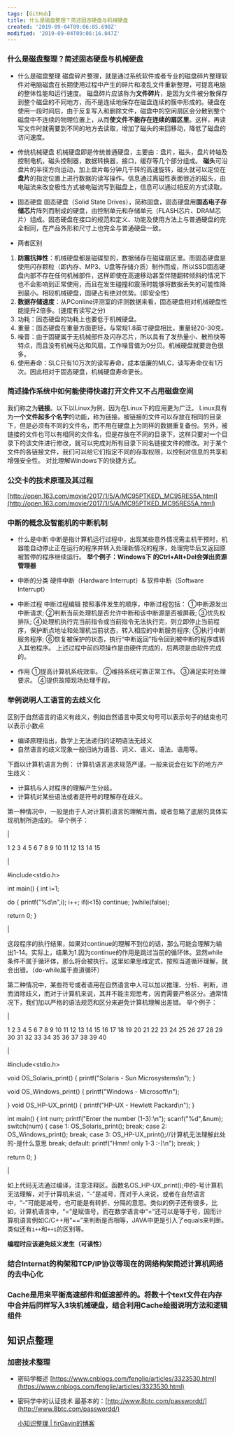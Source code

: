 ```yaml
---
tags: [GitHub]
title: 什么是磁盘整理？简述固态硬盘与机械硬盘
created: '2019-09-04T09:06:05.690Z'
modified: '2019-09-04T09:06:16.047Z'
---
```


### 什么是磁盘整理？简述固态硬盘与机械硬盘

*   什么是磁盘整理
    磁盘碎片整理，就是通过系统软件或者专业的磁盘碎片整理软件对电脑磁盘在长期使用过程中产生的碎片和凌乱文件重新整理，可提高电脑的整体性能和运行速度。
    磁盘碎片应该称为**文件碎片**，是因为文件被分散保存到整个磁盘的不同地方，而不是连续地保存在磁盘连续的簇中形成的。硬盘在使用一段时间后，由于反复写入和删除文件，磁盘中的空闲扇区会分散到整个磁盘中不连续的物理位置上，从而**使文件不能存在连续的扇区里**。这样，再读写文件时就需要到不同的地方去读取，增加了磁头的来回移动，降低了磁盘的访问速度。

*   传统机械硬盘
    机械硬盘即是传统普通硬盘，主要由：盘片，磁头，盘片转轴及控制电机，磁头控制器，数据转换器，接口，缓存等几个部分组成。
    **磁头**可沿盘片的半径方向运动，加上盘片每分钟几千转的高速旋转，磁头就可以定位在**盘片**的指定位置上进行数据的读写操作。信息通过离磁性表面很近的磁头，由电磁流来改变极性方式被电磁流写到磁盘上，信息可以通过相反的方式读取。

*   固态硬盘
    固态硬盘（Solid State Drives），简称固盘，固态硬盘用**固态电子存储芯片**阵列而制成的硬盘，由控制单元和存储单元（FLASH芯片、DRAM芯片）组成。固态硬盘在接口的规范和定义、功能及使用方法上与普通硬盘的完全相同，在产品外形和尺寸上也完全与普通硬盘一致。

*   两者区别

1.  **防震抗摔性**：机械硬盘都是磁碟型的，数据储存在磁碟扇区里。而固态硬盘是使用闪存颗粒（即内存、MP3、U盘等存储介质）制作而成，所以SSD固态硬盘内部不存在任何机械部件，这样即使在高速移动甚至伴随翻转倾斜的情况下也不会影响到正常使用，而且在发生碰撞和震荡时能够将数据丢失的可能性降到最小。相较机械硬盘，固硬占有绝对优势。(即安全性)
2.  **数据存储速度**：从PConline评测室的评测数据来看，固态硬盘相对机械硬盘性能提升2倍多。(速度有读写之分)
3.  功耗：固态硬盘的功耗上也要低于机械硬盘。
4.  重量：固态硬盘在重量方面更轻，与常规1.8英寸硬盘相比，重量轻20\-30克。
5.  噪音：由于固硬属于无机械部件及闪存芯片，所以具有了发热量小、散热快等特点，而且没有机械马达和风扇，工作噪音值为0分贝。机械硬盘就要逊色很多。
6.  使用寿命：SLC只有10万次的读写寿命，成本低廉的MLC，读写寿命仅有1万次。因此相对于固态硬盘，机械硬盘寿命更长。

### [](#简述操作系统中如何能使得快速打开文件又不占用磁盘空间 "简述操作系统中如何能使得快速打开文件又不占用磁盘空间")简述操作系统中如何能使得快速打开文件又不占用磁盘空间

我们称之为**链接**。以下以Linux为例，因为在Linux下的应用更为广泛。
Linux具有为**一个文件起多个名字**的功能，称为链接。被链接的文件可以存放在相同的目录下，但是必须有不同的文件名，而不用在硬盘上为同样的数据重复备份。另外，被链接的文件也可以有相同的文件名，但是存放在不同的目录下，这样只要对一个目录下的该文件进行修改，就可以完成对所有目录下同名链接文件的修改。对于某个文件的各链接文件，我们可以给它们指定不同的存取权限，以控制对信息的共享和增强安全性。
对比理解Windows下的快捷方式。

### [](#公交卡的技术原理及其过程 "公交卡的技术原理及其过程")公交卡的技术原理及其过程

[http://open.163.com/movie/2017/1/5/A/MC95PTKED\_MC95RES5A.html](http://open.163.com/movie/2017/1/5/A/MC95PTKED_MC95RES5A.html)

### [](#中断的概念及智能机的中断机制 "中断的概念及智能机的中断机制")中断的概念及智能机的中断机制

*   什么是中断
    中断是指计算机运行过程中，出现某些意外情况需主机干预时，机器能自动停止正在运行的程序并转入处理新情况的程序，处理完毕后又返回原被暂停的程序继续运行。
    **举个例子：Windows下 的Ctrl+Alt+Del会弹出资源管理器**

*   中断的分类
    硬件中断（Hardware Interrupt）& 软件中断（Software Interrupt）

*   中断过程
    中断过程编辑
    按照事件发生的顺序，中断过程包括：
    ①中断源发出中断请求;
    ②判断当前处理机是否允许中断和该中断源是否被屏蔽;
    ③优先权排队;
    ④处理机执行完当前指令或当前指令无法执行完，则立即停止当前程序，保护断点地址和处理机当前状态，转入相应的中断服务程序;
    ⑤执行中断服务程序;
    ⑥恢复被保护的状态，执行“中断返回”指令回到被中断的程序或转入其他程序。
    上述过程中前四项操作是由硬件完成的，后两项是由软件完成的。

*   作用
    ①提高计算机系统效率。
    ②维持系统可靠正常工作。
    ③满足实时处理要求。
    ④提供故障现场处理手段。

### [](#举例说明人工语言的去歧义化 "举例说明人工语言的去歧义化")举例说明人工语言的去歧义化

区别于自然语言的语义有歧义，例如自然语言中英文句号可以表示句子的结束也可以表示小数点

*   编译原理指出，数学上无法递归的证明语法无歧义
*   自然语言的歧义现象一般归纳为语音、词义、语义、语法、语用等。

下面以计算机语言为例：
计算机语言追求规范严谨。一般来说会在如下的地方产生歧义：

*   计算机与人对程序的理解产生分歧。
*   计算机对某些语法或者是符号的理解存在歧义。

第一种情况中，一般是由于人对计算机语言的理解片面，或者忽略了底层的具体实现机制所造成的。
举个例子：

|

1
2
3
4
5
6
7
8
9
10
11
12
13
14
15

 |

#include<stdio.h>

int main()
{
 int i=1;

 do
 {
 printf("%d\\n",i);
 i++;
 if(i<15) continue;
 }while(false);

 return 0;
}

 |

这段程序的执行结果，如果对continue的理解不到位的话，那么可能会理解为输出1\-14。实际上，结果为1.因为continue的作用是跳过当前的循环体。显然while条件不属于循环体，那么将会被执行。这里如果思维定式，按照当道循环理解，就会出错。（do\-while属于直道循环）

第二种情况中，某些符号或者语用在自然语言中人可以加以推理、分析、判断，进而消除歧义，而对于计算机来说，其并不能主观思考，因而需要严格区分。通常情况下，我们加以严格的语法规范和区分来避免计算机理解出差错。
举个例子：

|

1
2
3
4
5
6
7
8
9
10
11
12
13
14
15
16
17
18
19
20
21
22
23
24
25
26
27
28
29
30
31
32
33
34
35
36
37
38
39
40

 |

#include<stdio.h>

void OS\_Solaris\_print()
{
 printf("Solaris \- Sun Microsystems\\n");
}

void OS\_Windows\_print()
{
 printf("Windows \- Microsoft\\n");

}
void OS\_HP\-UX\_print()
{
 printf("HP\-UX \- Hewlett Packard\\n");
}

int main()
{
 int num;
 printf("Enter the number (1\-3):\\n");
 scanf("%d",&num);
 switch(num)
 {
 case 1:
 OS\_Solaris\_print();
 break;
 case 2:
 OS\_Windows\_print();
 break;
 case 3:
 OS\_HP\-UX\_print();//计算机无法理解此处的\-是什么意思
 break;
 default:
 printf("Hmm! only 1\-3 :\-)\\n");
 break;
 }

 return 0;
}

 |

如上代码无法通过编译，注意注释区。函数名OS\_HP\-UX\_print();中的\-号计算机无法理解，对于计算机来说，“\-”是减号，而对于人来说，或者在自然语言中，“\-”可能是减号，也可能是有转折、分隔的意思。类似的例子还有很多，比如，计算机语言中，“=”是赋值号，而在数学语言中“=”还可以是等于号，因而计算机语言例如C/C++用“==”来判断是否相等，JAVA中更是引入了equals来判断。类似还有`i++`和`++i`的区别等。

**编程时应该避免歧义发生（可读性）**

### [](#结合Internat的构架和TCP-IP协议等现在的网络构架简述计算机网络的去中心化 "结合Internat的构架和TCP/IP协议等现在的网络构架简述计算机网络的去中心化")结合Internat的构架和TCP/IP协议等现在的网络构架简述计算机网络的去中心化

### [](#Cache是用来平衡高速部件和低速部件的。将数十个text文件在内存中合并后同样写入3块机械硬盘，结合利用Cache绘图说明方法和逻辑组件 "Cache是用来平衡高速部件和低速部件的。将数十个text文件在内存中合并后同样写入3块机械硬盘，结合利用Cache绘图说明方法和逻辑组件")Cache是用来平衡高速部件和低速部件的。将数十个text文件在内存中合并后同样写入3块机械硬盘，结合利用Cache绘图说明方法和逻辑组件

## [](#知识点整理 "知识点整理")知识点整理

### [](#加密技术整理 "加密技术整理")加密技术整理

*   密码学概述
    [https://www.cnblogs.com/fenglie/articles/3323530.html](https://www.cnblogs.com/fenglie/articles/3323530.html)

*   密码学中的认证技术
    最基本的：[http://www.8btc.com/passwordd/](http://www.8btc.com/passwordd/)


    [小知识整理 | firGavin的博客](https://firgavin.github.io/2017/12/03/%E5%B0%8F%E7%9F%A5%E8%AF%86%E6%95%B4%E7%90%86/)
    
